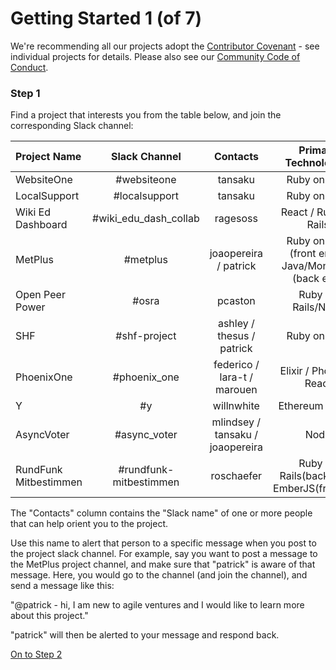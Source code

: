 # Getting Started 1 (of 7)

We're recommending all our projects adopt the [Contributor Covenant](https://www.contributor-covenant.org/) - see individual projects for details.  Please also see our [Community Code of Conduct](https://github.com/AgileVentures/AgileVentures/blob/master/CODE_OF_CONDUCT.md).

### Step 1

Find a project that interests you from the table below, and join the corresponding Slack channel:

| Project Name          | Slack Channel          | Contacts                         | Primary Technologies                                |
| :-------------------- | :--------------------: | :------------------------------: | :-------------------------------------------------: |
| WebsiteOne            | #websiteone            | tansaku                          | Ruby on Rails                                       |
| LocalSupport          | #localsupport          | tansaku                          | Ruby on Rails                                       |
| Wiki Ed Dashboard     | #wiki_edu_dash_collab  | ragesoss                         | React / Ruby on Rails                               |
| MetPlus               | #metplus               | joaopereira / patrick            | Ruby on Rails (front end) / Java/MongoDB (back end) |
| Open Peer Power       | #osra                  | pcaston                          | Ruby on Rails/Node                                  |
| SHF                   | #shf-project           | ashley / thesus / patrick        | Ruby on Rails                                       |
| PhoenixOne            | #phoenix_one           | federico / lara-t / marouen      | Elixir / Phoenix / React                            |
| Y                     | #y                     | willnwhite                       | Ethereum / Node                                     |
| AsyncVoter            | #async_voter           | mlindsey / tansaku / joaopereira | Node                                                |
| RundFunk Mitbestimmen | #rundfunk-mitbestimmen | roschaefer                       | Ruby on Rails(backend) /  EmberJS(frontend)         |

The "Contacts" column contains the "Slack name" of one or more people that can help orient you to the project.  

Use this name to alert that person to a specific message when you post to the project slack channel.  For example, say you want to post a message to the MetPlus project channel, and make sure that "patrick" is aware of that message.  Here, you would go to the channel (and join the channel), and send a message like this:

"@patrick - hi, I am new to agile ventures and I would like to learn more about this project."

"patrick" will then be alerted to your message and respond back.



[On to Step 2](https://www.agileventures.org/getting-started-2)